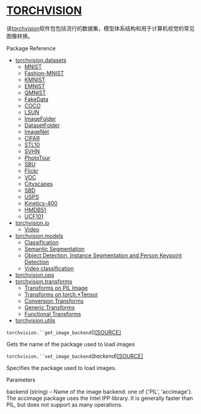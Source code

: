 # [TORCHVISION](https://pytorch.org/docs/stable/torchvision/index.html#torchvision)

该[torchvision](https://pytorch.org/docs/stable/torchvision/index.html#module-torchvision)软件包包括流行的数据集，模型体系结构和用于计算机视觉的常见图像转换。

Package Reference

* [torchvision.datasets](https://pytorch.org/docs/stable/torchvision/datasets.html)
    * [MNIST](https://pytorch.org/docs/stable/torchvision/datasets.html#mnist)
    * [Fashion-MNIST](https://pytorch.org/docs/stable/torchvision/datasets.html#fashion-mnist)
    * [KMNIST](https://pytorch.org/docs/stable/torchvision/datasets.html#kmnist)
    * [EMNIST](https://pytorch.org/docs/stable/torchvision/datasets.html#emnist)
    * [QMNIST](https://pytorch.org/docs/stable/torchvision/datasets.html#qmnist)
    * [FakeData](https://pytorch.org/docs/stable/torchvision/datasets.html#fakedata)
    * [COCO](https://pytorch.org/docs/stable/torchvision/datasets.html#coco)
    * [LSUN](https://pytorch.org/docs/stable/torchvision/datasets.html#lsun)
    * [ImageFolder](https://pytorch.org/docs/stable/torchvision/datasets.html#imagefolder)
    * [DatasetFolder](https://pytorch.org/docs/stable/torchvision/datasets.html#datasetfolder)
    * [ImageNet](https://pytorch.org/docs/stable/torchvision/datasets.html#imagenet)
    * [CIFAR](https://pytorch.org/docs/stable/torchvision/datasets.html#cifar)
    * [STL10](https://pytorch.org/docs/stable/torchvision/datasets.html#stl10)
    * [SVHN](https://pytorch.org/docs/stable/torchvision/datasets.html#svhn)
    * [PhotoTour](https://pytorch.org/docs/stable/torchvision/datasets.html#phototour)
    * [SBU](https://pytorch.org/docs/stable/torchvision/datasets.html#sbu)
    * [Flickr](https://pytorch.org/docs/stable/torchvision/datasets.html#flickr)
    * [VOC](https://pytorch.org/docs/stable/torchvision/datasets.html#voc)
    * [Cityscapes](https://pytorch.org/docs/stable/torchvision/datasets.html#cityscapes)
    * [SBD](https://pytorch.org/docs/stable/torchvision/datasets.html#sbd)
    * [USPS](https://pytorch.org/docs/stable/torchvision/datasets.html#usps)
    * [Kinetics-400](https://pytorch.org/docs/stable/torchvision/datasets.html#kinetics-400)
    * [HMDB51](https://pytorch.org/docs/stable/torchvision/datasets.html#hmdb51)
    * [UCF101](https://pytorch.org/docs/stable/torchvision/datasets.html#ucf101)
* [torchvision.io](https://pytorch.org/docs/stable/torchvision/io.html)
    * [Video](https://pytorch.org/docs/stable/torchvision/io.html#video)
* [torchvision.models](https://pytorch.org/docs/stable/torchvision/models.html)
    * [Classification](https://pytorch.org/docs/stable/torchvision/models.html#classification)
    * [Semantic Segmentation](https://pytorch.org/docs/stable/torchvision/models.html#semantic-segmentation)
    * [Object Detection, Instance Segmentation and Person Keypoint Detection](https://pytorch.org/docs/stable/torchvision/models.html#object-detection-instance-segmentation-and-person-keypoint-detection)
    * [Video classification](https://pytorch.org/docs/stable/torchvision/models.html#video-classification)
* [torchvision.ops](https://pytorch.org/docs/stable/torchvision/ops.html)
* [torchvision.transforms](https://pytorch.org/docs/stable/torchvision/transforms.html)
    * [Transforms on PIL Image](https://pytorch.org/docs/stable/torchvision/transforms.html#transforms-on-pil-image)
    * [Transforms on torch.*Tensor](https://pytorch.org/docs/stable/torchvision/transforms.html#transforms-on-torch-tensor)
    * [Conversion Transforms](https://pytorch.org/docs/stable/torchvision/transforms.html#conversion-transforms)
    * [Generic Transforms](https://pytorch.org/docs/stable/torchvision/transforms.html#generic-transforms)
    * [Functional Transforms](https://pytorch.org/docs/stable/torchvision/transforms.html#functional-transforms)
* [torchvision.utils](https://pytorch.org/docs/stable/torchvision/utils.html)



`torchvision.``get_image_backend`()[[SOURCE]](https://pytorch.org/docs/stable/_modules/torchvision.html#get_image_backend)[](https://pytorch.org/docs/stable/torchvision/index.html#torchvision.get_image_backend)

Gets the name of the package used to load images


`torchvision.``set_image_backend`(*backend*)[[SOURCE]](https://pytorch.org/docs/stable/_modules/torchvision.html#set_image_backend)[](https://pytorch.org/docs/stable/torchvision/index.html#torchvision.set_image_backend)

Specifies the package used to load images.


Parameters

backend (string) – Name of the image backend. one of {'PIL', 'accimage'}. The accimage package uses the Intel IPP library. It is generally faster than PIL, but does not support as many operations.
